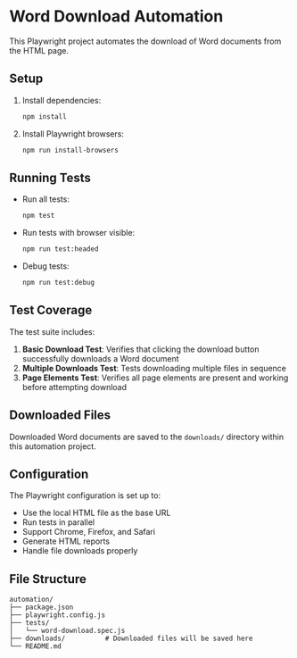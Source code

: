 # Word Download Automation

This Playwright project automates the download of Word documents from the HTML page.

## Setup

1. Install dependencies:

   ```bash
   npm install
   ```

2. Install Playwright browsers:
   ```bash
   npm run install-browsers
   ```

## Running Tests

- Run all tests:

  ```bash
  npm test
  ```

- Run tests with browser visible:

  ```bash
  npm run test:headed
  ```

- Debug tests:
  ```bash
  npm run test:debug
  ```

## Test Coverage

The test suite includes:

1. **Basic Download Test**: Verifies that clicking the download button successfully downloads a Word document
2. **Multiple Downloads Test**: Tests downloading multiple files in sequence
3. **Page Elements Test**: Verifies all page elements are present and working before attempting download

## Downloaded Files

Downloaded Word documents are saved to the `downloads/` directory within this automation project.

## Configuration

The Playwright configuration is set up to:

- Use the local HTML file as the base URL
- Run tests in parallel
- Support Chrome, Firefox, and Safari
- Generate HTML reports
- Handle file downloads properly

## File Structure

```
automation/
├── package.json
├── playwright.config.js
├── tests/
│   └── word-download.spec.js
├── downloads/          # Downloaded files will be saved here
└── README.md
```
